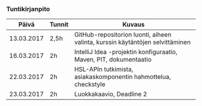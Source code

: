 ### Tuntikirjanpito
Päivä | Tunnit | Kuvaus
--- | --- | ---
13.03.2017 | 2,5h | GitHub-repositorion luonti, aiheen valinta, kurssin käytäntöjen selvittäminen
16.03.2017 | 2h | IntelliJ Idea -projektin konfiguraatio, Maven, PIT, dokumentaatio
22.03.2017 | 2h | HSL-APIn tutkimista, asiakaskomponentin hahmottelua, checkstyle
23.03.2017 | 2h | Luokkakaavio, Deadline 2
